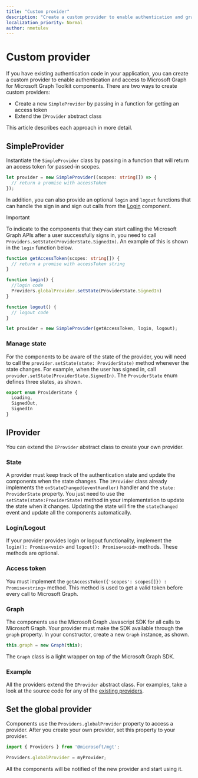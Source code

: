 ```yaml
---
title: "Custom provider"
description: "Create a custom provider to enable authentication and graph access for the Microsoft Graph Toolkit components, if you have existing authentication code in your application."
localization_priority: Normal
author: nmetulev
---
```


# Custom provider

If you have existing authentication code in your application, you can create a custom provider to enable authentication and access to Microsoft Graph for Microsoft Graph Toolkit components. There are two ways to create custom providers:

- Create a new `SimpleProvider` by passing in a function for getting an access token
- Extend the `IProvider` abstract class

This article describes each approach in more detail.

## SimpleProvider

Instantiate the `SimpleProvider` class by passing in a function that will return an access token for passed-in scopes. 

```ts
let provider = new SimpleProvider((scopes: string[]) => {
  // return a promise with accessToken
});
```

In addition, you can also provide an optional `login` and `logout` functions that can handle the sign in and sign out calls from the [Login](../components/login.md) component.

> [!IMPORTANT] 
> To indicate to the components that they can start calling the Microsoft Graph APIs after a user successfully signs in, you need to call `Providers.setState(ProviderState.SignedIn)`. An example of this is shown in the `login` function below.

```ts
function getAccessToken(scopes: string[]) {
  // return a promise with accessToken string
}

function login() {
  //login code
  Providers.globalProvider.setState(ProviderState.SignedIn)
}

function logout() {
  // logout code
}

let provider = new SimpleProvider(getAccessToken, login, logout);
```

### Manage state

For the components to be aware of the state of the provider, you will need to call the `provider.setState(state: ProviderState)` method whenever the state changes. For example, when the user has signed in, call `provider.setState(ProviderState.SignedIn)`. The `ProviderState` enum defines three states, as shown.

```ts
export enum ProviderState {
  Loading,
  SignedOut,
  SignedIn
}
```

## IProvider

You can extend the `IProvider` abstract class to create your own provider.

### State

A provider must keep track of the authentication state and update the components when the state changes. The `IProvider` class already implements the `onStateChanged(eventHandler)` handler and the `state: ProviderState` property. You just need to use the `setState(state:ProviderState)` method in your implementation to update the state when it changes. Updating the state will fire the `stateChanged` event and update all the components automatically.

### Login/Logout

If your provider provides login or logout functionality, implement the `login(): Promise<void>` and `logout(): Promise<void>` methods. These methods are optional.

### Access token

You must implement the `getAccessToken({'scopes': scopes[]}) : Promise<string>` method. This method is used to get a valid token before every call to Microsoft Graph.

### Graph

The components use the Microsoft Graph Javascript SDK for all calls to Microsoft Graph. Your provider must make the SDK available through the `graph` property. In your constructor, create a new `Graph` instance, as shown.

```js
this.graph = new Graph(this);
```

The `Graph` class is a light wrapper on top of the Microsoft Graph SDK.

### Example

All the providers extend the `IProvider` abstract class. For examples, take a look at the source code for any of the [existing providers](https://github.com/microsoftgraph/microsoft-graph-toolkit/tree/main/packages/providers).

## Set the global provider

Components use the `Providers.globalProvider` property to access a provider. After you create your own provider, set this property to your provider.

```ts
import { Providers } from '@microsoft/mgt';

Providers.globalProvider = myProvider;
```

All the components will be notified of the new provider and start using it.
